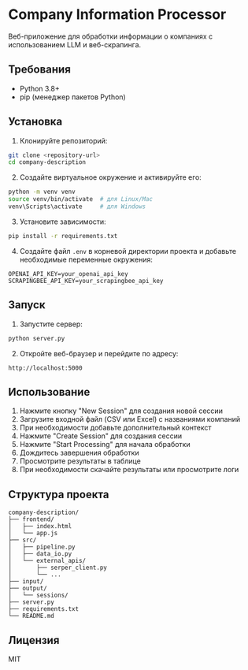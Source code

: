 # Company Information Processor

Веб-приложение для обработки информации о компаниях с использованием LLM и веб-скрапинга.

## Требования

- Python 3.8+
- pip (менеджер пакетов Python)

## Установка

1. Клонируйте репозиторий:
```bash
git clone <repository-url>
cd company-description
```

2. Создайте виртуальное окружение и активируйте его:
```bash
python -m venv venv
source venv/bin/activate  # для Linux/Mac
venv\Scripts\activate     # для Windows
```

3. Установите зависимости:
```bash
pip install -r requirements.txt
```

4. Создайте файл `.env` в корневой директории проекта и добавьте необходимые переменные окружения:
```
OPENAI_API_KEY=your_openai_api_key
SCRAPINGBEE_API_KEY=your_scrapingbee_api_key
```

## Запуск

1. Запустите сервер:
```bash
python server.py
```

2. Откройте веб-браузер и перейдите по адресу:
```
http://localhost:5000
```

## Использование

1. Нажмите кнопку "New Session" для создания новой сессии
2. Загрузите входной файл (CSV или Excel) с названиями компаний
3. При необходимости добавьте дополнительный контекст
4. Нажмите "Create Session" для создания сессии
5. Нажмите "Start Processing" для начала обработки
6. Дождитесь завершения обработки
7. Просмотрите результаты в таблице
8. При необходимости скачайте результаты или просмотрите логи

## Структура проекта

```
company-description/
├── frontend/
│   ├── index.html
│   └── app.js
├── src/
│   ├── pipeline.py
│   ├── data_io.py
│   └── external_apis/
│       ├── serper_client.py
│       └── ...
├── input/
├── output/
│   └── sessions/
├── server.py
├── requirements.txt
└── README.md
```

## Лицензия

MIT
